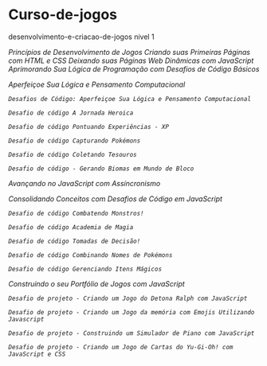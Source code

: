 # Curso-de-jogos
desenvolvimento-e-criacao-de-jogos nivel 1 

<i>Princípios de Desenvolvimento de Jogos<i>
<i>Criando suas Primeiras Páginas com HTML e CSS<i>
<i>Deixando suas Páginas Web Dinâmicas com JavaScript<i>
<i>Aprimorando Sua Lógica de Programação com Desafios de Código Básicos<i>

<i>Aperfeiçoe Sua Lógica e Pensamento Computacional<i>

    Desafios de Código: Aperfeiçoe Sua Lógica e Pensamento Computacional

    Desafio de código A Jornada Heroica

    Desafio de código Pontuando Experiências - XP

    Desafio de código Capturando Pokémons

    Desafio de código Coletando Tesouros

    Desafio de código - Gerando Biomas em Mundo de Bloco

<i>Avançando no JavaScript com Assíncronismo<i>

<i>Consolidando Conceitos com Desafios de Código em JavaScript <i>

    Desafio de código Combatendo Monstros!

    Desafio de código Academia de Magia

    Desafio de código Tomadas de Decisão!

    Desafio de código Combinando Nomes de Pokémons

    Desafio de código Gerenciando Itens Mágicos

<i>Construindo o seu Portfólio de Jogos com JavaScript<i>

    Desafio de projeto - Criando um Jogo do Detona Ralph com JavaScript

    Desafio de projeto - Criando um Jogo da memória com Emojis Utilizando Javascript

    Desafio de projeto - Construindo um Simulador de Piano com JavaScript

    Desafio de projeto - Criando um Jogo de Cartas do Yu-Gi-Oh! com JavaScript e CSS